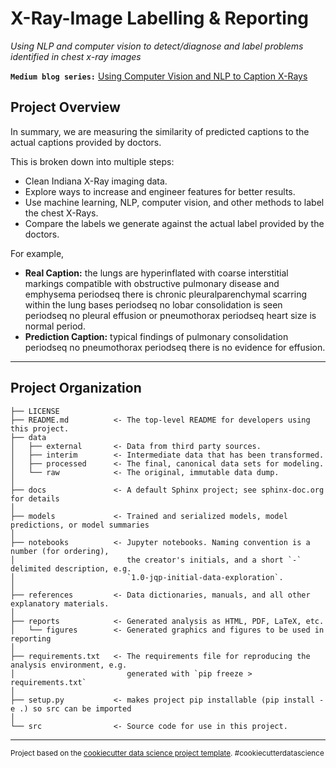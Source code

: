 X-Ray-Image Labelling & Reporting
==============================
*Using NLP and computer vision to detect/diagnose and label problems identified in chest x-ray images*


**`Medium blog series:`** [Using Computer Vision and NLP to Caption X-Rays](https://medium.com/@Alexander.Bricken/project-overview-using-computer-vision-and-nlp-to-caption-x-rays-8aad99b27e61)

## Project Overview

In summary, we are measuring the similarity of predicted captions to the actual captions provided by doctors.

This is broken down into multiple steps:
- Clean Indiana X-Ray imaging data.
- Explore ways to increase and engineer features for better results.
- Use machine learning, NLP, computer vision, and other methods to label the chest X-Rays.
- Compare the labels we generate against the actual label provided by the doctors.

For example,
- **Real Caption:** the lungs are hyperinflated with coarse interstitial markings compatible with obstructive pulmonary disease and emphysema periodseq there is chronic pleuralparenchymal scarring within the lung bases periodseq no lobar consolidation is seen periodseq no pleural effusion or pneumothorax periodseq heart size is normal period.
- **Prediction Caption:** typical findings of pulmonary consolidation periodseq no pneumothorax periodseq there is no evidence for effusion.

---


Project Organization
------------

    ├── LICENSE
    ├── README.md          <- The top-level README for developers using this project.
    ├── data
    │   ├── external       <- Data from third party sources.
    │   ├── interim        <- Intermediate data that has been transformed.
    │   ├── processed      <- The final, canonical data sets for modeling.
    │   └── raw            <- The original, immutable data dump.
    │
    ├── docs               <- A default Sphinx project; see sphinx-doc.org for details
    │
    ├── models             <- Trained and serialized models, model predictions, or model summaries
    │
    ├── notebooks          <- Jupyter notebooks. Naming convention is a number (for ordering),
    │                         the creator's initials, and a short `-` delimited description, e.g.
    │                         `1.0-jqp-initial-data-exploration`.
    │
    ├── references         <- Data dictionaries, manuals, and all other explanatory materials.
    │
    ├── reports            <- Generated analysis as HTML, PDF, LaTeX, etc.
    │   └── figures        <- Generated graphics and figures to be used in reporting
    │
    ├── requirements.txt   <- The requirements file for reproducing the analysis environment, e.g.
    │                         generated with `pip freeze > requirements.txt`
    │
    ├── setup.py           <- makes project pip installable (pip install -e .) so src can be imported
    │
    └── src                <- Source code for use in this project.

--------

<p><small>Project based on the <a target="_blank" href="https://drivendata.github.io/cookiecutter-data-science/">cookiecutter data science project template</a>. #cookiecutterdatascience</small></p>
